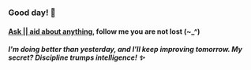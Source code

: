 
###   Good day! 👋
####    <a href ="mailto:amicableycot@gmail.com"> Ask || aid about anything</a>, follow me you are not lost (~_^)
#####     I'm doing better than yesterday, and I'll keep improving tomorrow. My secret? Discipline trumps intelligence! ✨
<!--
- **lewiskirori/lewiskirori** is a ✨ _special_ ✨ repository!
- 🔭 I’m currently working on ...
- 🌱 I’m currently learning ...
- 👯 I’m looking to collaborate on ...
- 🤔 I’m looking for help with ...
- 💬 Ask me about ...
- 📫 How to reach me: ...
- 😄 Pronouns: ...
- ⚡ Fun fact: ...
- Avant-garde || forward-looking || progressive || revolutionary || ...
- Allied: in combination || working together with && Skilled craftsmanship allied to advanced technology.
- SOftware ARchitect ASpirant.
- The Future and the Present.
-->                                                     
